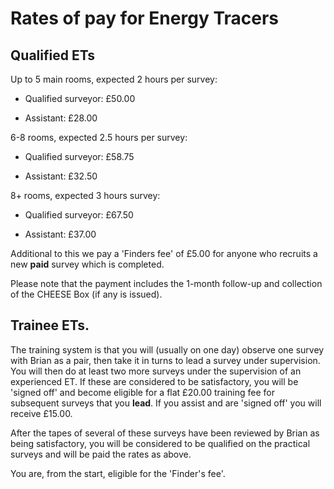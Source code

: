 
# Rates of pay for Energy Tracers

## Qualified ETs

Up to 5 main rooms, expected 2 hours per survey:

 - Qualified surveyor: £50.00

 - Assistant: £28.00

6-8 rooms, expected 2.5 hours per survey:

  - Qualified surveyor: £58.75

  - Assistant: £32.50

8+ rooms, expected 3 hours survey:

  - Qualified surveyor: £67.50

  - Assistant: £37.00

Additional to this we pay a 'Finders fee' of £5.00 for anyone who recruits a new
**paid** survey which is completed.

Please note that the payment includes the 1-month follow-up and collection of
the CHEESE Box (if any is issued).

## Trainee ETs.

The training system is that you will (usually on one day) observe one survey
with Brian as a pair, then take it in turns to lead a survey under supervision.
You will then do at least two more surveys under the supervision of an
experienced ET. If these are considered to be satisfactory, you will be 'signed
off' and become eligible for a flat £20.00 training fee for subsequent surveys
that you **lead**. If you assist and are 'signed off' you will receive £15.00.

After the tapes of several of these surveys have been reviewed by Brian as
being satisfactory, you will be considered to be qualified on the practical
surveys and will be paid the rates as above.

You are, from the start, eligible for the 'Finder's fee'.
